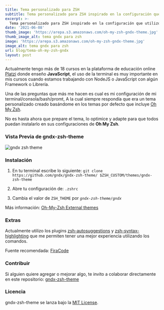 ```yaml
---
title: Tema personalizado para ZSH
subtitle: Tema personalizado para ZSH inspirado en la configuración que utilizo en mis cursos de JavaScript en Platzi.
excerpt: >-
  Tema personalizado para ZSH inspirado en la configuración que utilizo en mis cursos de JavaScript en Platzi.
date: '2021-06-08'
thumb_image: 'https://arepa.s3.amazonaws.com/oh-my-zsh-gndx-theme.jpg'
thumb_image_alt: tema gndx para zsh
image: 'https://arepa.s3.amazonaws.com/oh-my-zsh-gndx-theme.jpg'
image_alt: tema gndx para zsh
url: blog/tema-oh-my-zsh-gndx
layout: post
---
```


Actualmente tengo más de 18 cursos en la plataforma de educación online [Platzi](https://platzi.com/teachers/gndx) donde enseño **JavaScript**, el uso de la terminal es muy importante en mis cursos cuando estamos trabajando con NodeJS o JavaScript con algún Framework o Librería. 

Una de las preguntas que más me hacen es cual es mi configuración de mi terminal/consola/bash/promt, A la cual siempre respondía que era un tema personalizado creado basándome en los temas por defecto que incluye [Oh My Zsh](https://ohmyz.sh/).

No es hasta ahora que prepare el tema, lo optimice y adapte para que todos puedan instalarlo en sus configuraciones de **Oh My Zsh**.

###  Vista Previa de gndx-zsh-theme

![gndx zsh theme](https://raw.githubusercontent.com/gndx/gndx-zsh-theme/master/screenshot.png)


###  Instalación

1. En tu terminal escribe lo siguiente: `git clone https://github.com/gndx/gndx-zsh-theme/ $ZSH_CUSTOM/themes/gndx-zsh-theme`

2. Abre tu configuración de: `.zshrc`

3. Cambia el valor de `ZSH_THEME` por *`gndx-zsh-theme/gndx`*

Más información: [Oh-My-Zsh External themes](https://github.com/ohmyzsh/ohmyzsh/wiki/External-themes)

###  Extras
Actualmente utilizo los plugins [zsh-autosuggestions](https://github.com/zsh-users/zsh-autosuggestions) y [zsh-syntax-highlighting](https://github.com/zsh-users/zsh-syntax-highlighting) que me permiten tener una mejor experiencia utilizando los comandos.

Fuente recomendada: [FiraCode](https://github.com/tonsky/FiraCode)

###  Contribuir
Si alguien quiere agregar o mejorar algo, te invito a colaborar directamente en este repositorio: [gndx-zsh-theme](https://github.com/gndx/gndx-zsh-theme)

###  Licencia
gndx-zsh-theme se lanza bajo la [MIT License](https://opensource.org/licenses/MIT).
